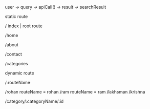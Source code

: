user -> query -> apiCall() -> result -> searchResult

static route 

/                       index | root route

/home

/about

/contact

/categories


dynamic route


/:routeName


/rohan          routeName = rohan
/ram            routeName = ram
/lakhsman
/krishna


/category/:categoryName/:id